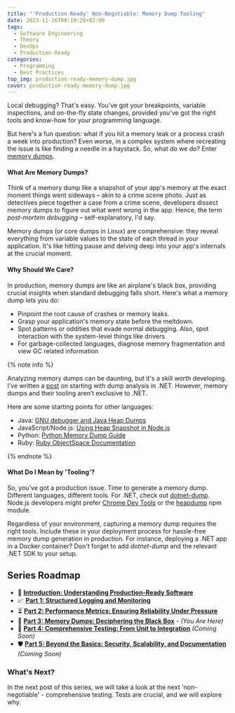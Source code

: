 ```yaml
---
title: "'Production Ready' Non-Negotiable: Memory Dump Tooling"
date: 2023-11-16T00:19:28+02:00
tags:
  - Software Engineering
  - Theory
  - DevOps
  - Production-Ready
categories:
  - Programming
  - Best Practices
top_img: production-ready-memory-dump.jpg
cover: production-ready-memory-dump.jpg
---
```


Local debugging? That's easy. You’ve got your breakpoints, variable inspections, and on-the-fly state changes, provided you’ve got the right tools and know-how for your programming language.

But here's a fun question: what if you hit a memory leak or a process crash a week into production? Even worse, in a complex system where recreating the issue is like finding a needle in a haystack. So, what do we do? Enter [memory dumps](https://en.wikipedia.org/wiki/Core_dump).

#### What Are Memory Dumps?

Think of a memory dump like a snapshot of your app's memory at the exact moment things went sideways – akin to a crime scene photo. Just as detectives piece together a case from a crime scene, developers dissect memory dumps to figure out what went wrong in the app. Hence, the term *post-mortem debugging* – self-explanatory, I'd say.

Memory dumps (or core dumps in Linux) are comprehensive: they reveal everything from variable values to the state of each thread in your application. It's like hitting pause and delving deep into your app's internals at the crucial moment.

#### Why Should We Care?

In production, memory dumps are like an airplane's black box, providing crucial insights when standard debugging falls short. Here's what a memory dump lets you do:

* Pinpoint the root cause of crashes or memory leaks.
* Grasp your application's memory state before the meltdown.
* Spot patterns or oddities that evade normal debugging. Also, spot interaction with the system-level things like drivers
* For garbage-collected languages, diagnose memory fragmentation and view GC related information

{% note info %}

Analyzing memory dumps can be daunting, but it's a skill worth developing. I’ve written a [post](https://www.graymatterdeveloper.com/2020/02/12/setting-up-windbg/) on starting with dump analysis in .NET. However, memory dumps and their tooling aren’t exclusive to .NET.

Here are some starting points for other languages:

* Java: [GNU debugger and Java Heap Dumps](https://medium.com/platform-engineer/speeding-up-java-heap-dumps-with-gnu-debugger-c01562e2b8f0)
* JavaScript/Node.js: [Using Heap Snapshot in Node.js](https://nodejs.org/en/docs/guides/diagnostics/memory/using-heap-snapshot)
* Python: [Python Memory Dump Guide](https://gist.github.com/toolness/d56c1aab317377d5d17a)
* Ruby: [Ruby ObjectSpace Documentation](https://docs.ruby-lang.org/en/master/ObjectSpace.html)

{% endnote %}

#### What Do I Mean by 'Tooling'?

So, you’ve got a production issue. Time to generate a memory dump. Different languages, different tools. For .NET, check out [dotnet-dump](https://github.com/dotnet/diagnostics/blob/main/documentation/dotnet-dump-instructions.md). Node.js developers might prefer [Chrome Dev Tools](https://nodejs.org/en/docs/guides/diagnostics/memory/using-heap-snapshot#get-the-heap-snapshot) or the [heapdump](https://www.npmjs.com/package/heapdump) npm module.

Regardless of your environment, capturing a memory dump requires the right tools. Include these in your deployment process for hassle-free memory dump generation in production. For instance, deploying a .NET app in a Docker container? Don't forget to add *dotnet-dump* and the relevant .NET SDK to your setup.

## Series Roadmap

- 🔖 [**Introduction: Understanding Production-Ready Software**](https://www.graymatterdeveloper.com/2023/11/11/production-ready-intro/)
- 📈 [**Part 1: Structured Logging and Monitoring**](https://www.graymatterdeveloper.com/2023/11/15/production-ready-logging-monitoring/)
- ⏳ [**Part 2: Performance Metrics: Ensuring Reliability Under Pressure**](https://www.graymatterdeveloper.com/2023/11/15/production-ready-performance-metrics/)
- 🧰 [**Part 3: Memory Dumps: Deciphering the Black Box**](https://www.graymatterdeveloper.com/2023/11/15/production-ready-memory-dumps/) - *(You Are Here)*
- 🧪 [**Part 4: Comprehensive Testing: From Unit to Integration**](#) *(Coming Soon)*
- 🛡️ [**Part 5: Beyond the Basics: Security, Scalability, and Documentation**](#) *(Coming Soon)*

### What's Next?

In the next post of this series, we will take a look at the next 'non-negotiable' - comprehensive testing. Tests are crucial, and we will explore why.
